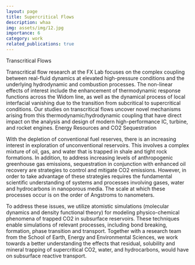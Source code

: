 ```yaml
---
layout: page
title: Supercritical Flows
description: whaa
img: assets/img/12.jpg
importance: 6
category: work
related_publications: true
---
```


Transcritical Flows

 
 
Transcritical flow research at the FX Lab focuses on the complex coupling between real-fluid dynamics at elevated high-pressure conditions and the underlying hydrodynamic and combustion processes. The non-linear effects of interest include the enhancement of thermodynamic response functions across the Widom line, as well as the dynamical process of local interfacial vanishing due to the transition from subcritical to supercritical conditions. Our studies on transcritical flows uncover novel mechanisms arising from this thermodynamic/hydrodynamic coupling that have direct impact on the analysis and design of modern high-performance IC, turbine, and rocket engines.
Energy Resources and CO2 Sequestration

 
 
With the depletion of conventional fuel reserves, there is an increasing interest in exploration of unconventional reservoirs. This involves a complex mixture of oil, gas, and water that is trapped in shale and tight rock formations. In addition, to address increasing levels of anthropogenic greenhouse gas emissions, sequestration in conjunction with enhanced oil recovery are strategies to control and mitigate CO2 emissions. However, in order to take advantage of these strategies requires the fundamental scientific understanding of systems and processes involving gases, water and hydrocarbons in nanoporous media. The scale at which these processes occur is on the order of Angstroms to nanometers.

To address these issues, we utilize atomistic simulations (molecular dynamics and density functional theory) for modeling physico-chemical phenomena of trapped CO2 in subsurface reservoirs. These techniques enable simulations of relevant processes, including bond breaking, formation, phase transition and transport. Together with a research team from the School of Earth, Energy and Environmental Sciences, we work towards a better understanding the effects that residual, solubility and mineral trapping of supercritical CO2, water, and hydrocarbons, would have on subsurface reactive transport.